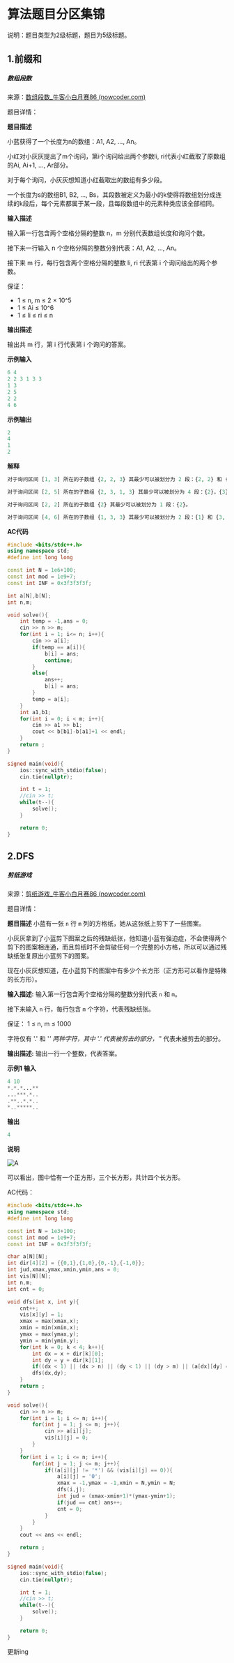 # 算法题目分区集锦

说明：题目类型为2级标题，题目为5级标题。

## 1.前缀和

##### 数组段数

来源：[数组段数_牛客小白月赛86 (nowcoder.com)](https://ac.nowcoder.com/acm/contest/73450/C)

题目详情：

**题目描述**

小蓝获得了一个长度为n的数组：A1, A2, ..., An。

小红对小灰灰提出了m个询问，第i个询问给出两个参数li, ri代表小红截取了原数组的Ai, Ai+1, ..., Ar部分。

对于每个询问，小灰灰想知道小红截取出的数组有多少段。

一个长度为s的数组B1, B2, ..., Bs，其段数被定义为最小的k使得将数组划分成连续的k段后，每个元素都属于某一段，且每段数组中的元素种类应该全部相同。

**输入描述**

输入第一行包含两个空格分隔的整数 n，m 分别代表数组长度和询问个数。

接下来一行输入 n 个空格分隔的整数分别代表：A1, A2, ..., An。

接下来 m 行，每行包含两个空格分隔的整数 li, ri 代表第 i 个询问给出的两个参数。

保证：

- 1 ≤ n, m ≤ 2 × 10^5
- 1 ≤ Ai ≤ 10^6
- 1 ≤ li ≤ ri ≤ n

**输出描述**

输出共 m 行，第 i 行代表第 i 个询问的答案。



**示例输入**

```PHP
6 4
2 2 3 1 3 3
1 3
2 5
2 2　
4 6
```

**示例输出**

```PHP
2
4
1
2
```

**解释**

```php
对于询问区间 [1, 3] 所在的子数组 {2, 2, 3} 其最少可以被划分为 2 段：{2, 2} 和 {3}。

对于询问区间 [2, 5] 所在的子数组 {2, 3, 1, 3} 其最少可以被划分为 4 段：{2}，{3}，{1}，和 {3}。

对于询问区间 [2, 2] 所在的子数组 {2} 其最少可以被划分为 1 段：{2}。

对于询问区间 [4, 6] 所在的子数组 {1, 3, 3} 其最少可以被划分为 2 段：{1} 和 {3, 3}。
```

**AC代码**

```c++
#include <bits/stdc++.h>
using namespace std;
#define int long long

const int N = 1e6+100;
const int mod = 1e9+7;
const int INF = 0x3f3f3f3f;

int a[N],b[N];
int n,m;

void solve(){
	int temp = -1,ans = 0;
	cin >> n >> m;
	for(int i = 1; i<= n; i++){
		cin >> a[i];
		if(temp == a[i]){
			b[i] = ans;
			continue;
		}
		else{
			ans++;
			b[i] = ans;
		}
		temp = a[i];
	}
	int a1,b1;
	for(int i = 0; i < m; i++){
		cin >> a1 >> b1;
		cout << b[b1]-b[a1]+1 << endl;
	}
	return ;
}

signed main(void){
	ios::sync_with_stdio(false);
	cin.tie(nullptr);

	int t = 1;
	//cin >> t;
	while(t--){
		solve();
	}

	return 0;
}

```



## 2.DFS

##### 剪纸游戏

来源：[剪纸游戏_牛客小白月赛86 (nowcoder.com)](https://ac.nowcoder.com/acm/contest/73450/D)

题目详情：

**题目描述**
小蓝有一张 `n` 行 `m` 列的方格纸，她从这张纸上剪下了一些图案。

小灰灰拿到了小蓝剪下图案之后的残缺纸张，他知道小蓝有强迫症，不会使得两个剪下的图案相连通，而且剪纸时不会剪破任何一个完整的小方格，所以可以通过残缺纸张复原出小蓝剪下的图案。

现在小灰灰想知道，在小蓝剪下的图案中有多少个长方形（正方形可以看作是特殊的长方形）。

**输入描述:**
输入第一行包含两个空格分隔的整数分别代表 `n` 和 `m`。

接下来输入 `n` 行，每行包含 `m` 个字符，代表残缺纸张。

保证：
1 ≤ n, m ≤ 1000

字符仅有 '.' 和 '*' 两种字符，其中 '.' 代表被剪去的部分，'*' 代表未被剪去的部分。

**输出描述:**
输出一行一个整数，代表答案。



**示例1**
**输入**

```php
4 10
*.*.*...**
...***.*..
.**..*.*..
*..*****..
```

**输出**

```php
4
```

**说明**

![A](https://cdn.jsdelivr.net/gh/Zeratuli/Image@main/img/202401192315312.png)

可以看出，图中恰有一个正方形，三个长方形，共计四个长方形。

AC代码：

```c++
#include <bits/stdc++.h>
using namespace std;
#define int long long

const int N = 1e3+100;
const int mod = 1e9+7;
const int INF = 0x3f3f3f3f;

char a[N][N];
int dir[4][2] = {{0,1},{1,0},{0,-1},{-1,0}};
int jud,xmax,ymax,xmin,ymin,ans = 0;
int vis[N][N];
int n,m;
int cnt = 0;

void dfs(int x, int y){
	cnt++;
	vis[x][y] = 1;
	xmax = max(xmax,x);
	xmin = min(xmin,x);
	ymax = max(ymax,y);
	ymin = min(ymin,y);
	for(int k = 0; k < 4; k++){
		int dx = x + dir[k][0];
		int dy = y + dir[k][1];
		if((dx < 1) || (dx > n) || (dy < 1) || (dy > m) || (a[dx][dy] == '*') || (vis[dx][dy] == 1)) continue;
		dfs(dx,dy);
	}
	return ;
}

void solve(){
	cin >> n >> m;
	for(int i = 1; i <= n; i++){
		for(int j = 1; j <= m; j++){
			cin >> a[i][j];
			vis[i][j] = 0;
		}
	}
	for(int i = 1; i <= n; i++){
		for(int j = 1; j <= m; j++){
			if((a[i][j] != '*') && (vis[i][j] == 0)){
				a[i][j] = '0';
				xmax = -1,ymax = -1,xmin = N,ymin = N;
				dfs(i,j);
				int jud = (xmax-xmin+1)*(ymax-ymin+1);
				if(jud == cnt) ans++;
				cnt = 0;
			}
		}
	}
	cout << ans << endl;

	return ;
}

signed main(void){
	ios::sync_with_stdio(false);
	cin.tie(nullptr);

	int t = 1;
	//cin >> t;
	while(t--){
		solve();
	}

	return 0;
}

```

更新ing
